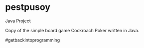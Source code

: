 # pestpusoy
Java Project

Copy of the simple board game Cockroach Poker written in Java.

#getbackintoprogramming
